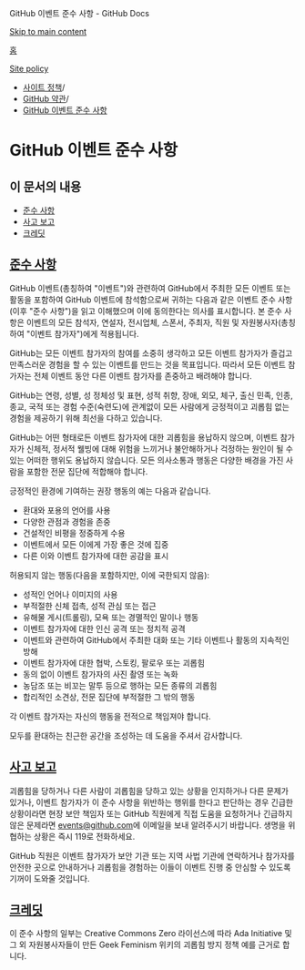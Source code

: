 GitHub 이벤트 준수 사항 - GitHub Docs

[Skip to main content](#main-content)

[홈](/ko)

[Site policy](/ko/site-policy)

* [사이트 정책](/ko/site-policy)/
* [GitHub 약관](/ko/site-policy/github-terms)/
* [GitHub 이벤트 준수 사항](/ko/site-policy/github-terms/github-event-code-of-conduct)

GitHub 이벤트 준수 사항
==========

이 문서의 내용
----------

* [준수 사항](#code-of-conduct)
* [사고 보고](#reporting-an-incident)
* [크레딧](#credit)

[준수 사항](#code-of-conduct)
----------

GitHub 이벤트(총칭하여 "이벤트")와 관련하여 GitHub에서 주최한 모든 이벤트 또는 활동을 포함하여 GitHub 이벤트에 참석함으로써 귀하는 다음과 같은 이벤트 준수 사항(이후 "준수 사항")을 읽고 이해했으며 이에 동의한다는 의사를 표시합니다. 본 준수 사항은 이벤트의 모든 참석자, 연설자, 전시업체, 스폰서, 주최자, 직원 및 자원봉사자(총칭하여 "이벤트 참가자")에게 적용됩니다.

GitHub는 모든 이벤트 참가자의 참여를 소중히 생각하고 모든 이벤트 참가자가 즐겁고 만족스러운 경험을 할 수 있는 이벤트를 만드는 것을 목표입니다. 따라서 모든 이벤트 참가자는 전체 이벤트 동안 다른 이벤트 참가자를 존중하고 배려해야 합니다.

GitHub는 연령, 성별, 성 정체성 및 표현, 성적 취향, 장애, 외모, 체구, 출신 민족, 인종, 종교, 국적 또는 경험 수준(숙련도)에 관계없이 모든 사람에게 긍정적이고 괴롭힘 없는 경험을 제공하기 위해 최선을 다하고 있습니다.

GitHub는 어떤 형태로든 이벤트 참가자에 대한 괴롭힘을 용납하지 않으며, 이벤트 참가자가 신체적, 정서적 웰빙에 대해 위험을 느끼거나 불안해하거나 걱정하는 원인이 될 수 있는 어떠한 행위도 용납하지 않습니다. 모든 의사소통과 행동은 다양한 배경을 가진 사람을 포함한 전문 집단에 적합해야 합니다.

긍정적인 환경에 기여하는 권장 행동의 예는 다음과 같습니다.

* 환대와 포용의 언어를 사용
* 다양한 관점과 경험을 존중
* 건설적인 비평을 정중하게 수용
* 이벤트에서 모든 이에게 가장 좋은 것에 집중
* 다른 이와 이벤트 참가자에 대한 공감을 표시

허용되지 않는 행동(다음을 포함하지만, 이에 국한되지 않음):

* 성적인 언어나 이미지의 사용
* 부적절한 신체 접촉, 성적 관심 또는 접근
* 유해물 게시(트롤링), 모욕 또는 경멸적인 말이나 행동
* 이벤트 참가자에 대한 인신 공격 또는 정치적 공격
* 이벤트와 관련하여 GitHub에서 주최한 대화 또는 기타 이벤트나 활동의 지속적인 방해
* 이벤트 참가자에 대한 협박, 스토킹, 팔로우 또는 괴롭힘
* 동의 없이 이벤트 참가자의 사진 촬영 또는 녹화
* 농담조 또는 비꼬는 말투 등으로 행하는 모든 종류의 괴롭힘
* 합리적인 소견상, 전문 집단에 부적절한 그 밖의 행동

각 이벤트 참가자는 자신의 행동을 전적으로 책임져야 합니다.

모두를 환대하는 친근한 공간을 조성하는 데 도움을 주셔서 감사합니다.

[사고 보고](#reporting-an-incident)
----------

괴롭힘을 당하거나 다른 사람이 괴롭힘을 당하고 있는 상황을 인지하거나 다른 문제가 있거나, 이벤트 참가자가 이 준수 사항을 위반하는 행위를 한다고 판단하는 경우 긴급한 상황이라면 현장 보안 책임자 또는 GitHub 직원에게 직접 도움을 요청하거나 긴급하지 않은 문제라면 [events@github.com](mailto:events@github.com)에 이메일을 보내 알려주시기 바랍니다. 생명을 위협하는 상황은 즉시 119로 전화하세요.

GitHub 직원은 이벤트 참가자가 보안 기관 또는 지역 사법 기관에 연락하거나 참가자를 안전한 곳으로 안내하거나 괴롭힘을 경험하는 이들이 이벤트 진행 중 안심할 수 있도록 기꺼이 도와줄 것입니다.

[크레딧](#credit)
----------

이 준수 사항의 일부는 Creative Commons Zero 라이선스에 따라 Ada Initiative 및 그 외 자원봉사자들이 만든 Geek Feminism 위키의 괴롭힘 방지 정책 예를 근거로 합니다.
